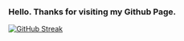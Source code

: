 ### Hello. Thanks for visiting my Github Page.

[![GitHub Streak](https://streak-stats.demolab.com?user=KohJiaWei&theme=ads-juicy-fresh&date_format=j%20M%5B%20Y%5D&mode=weekly)](https://git.io/streak-stats)
<!--
**KohJiaWei/KohJiaWei** is a ✨ _special_ ✨ repository because its `README.md` (this file) appears on your GitHub profile.

Here are some ideas to get you started:

- 🔭 I’m currently working on ...
- 🌱 I’m currently learning ...
- 👯 I’m looking to collaborate on ...
- 🤔 I’m looking for help with ...
- 💬 Ask me about ...
- 📫 How to reach me: ...
- 😄 Pronouns: ...
- ⚡ Fun fact: ...
-->
